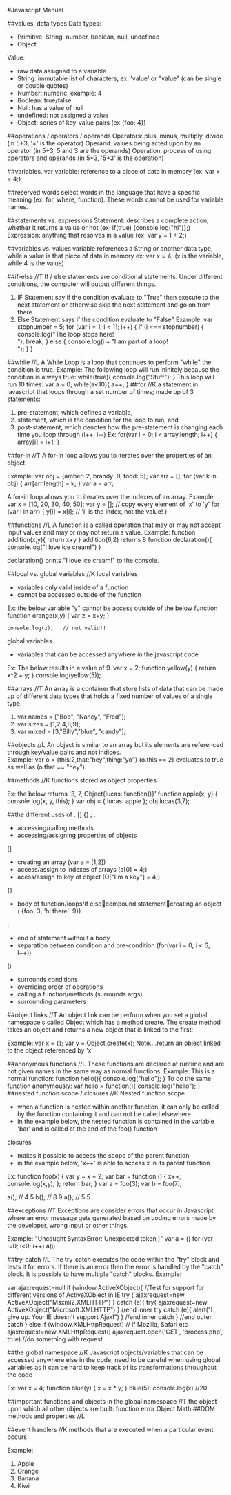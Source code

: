 #Javascript Manual

##values, data types
Data types:
- Primitive: String, number, boolean, null, undefined
- Object

Value:
- raw data assigned to a variable
- String: immutable list of characters, ex: 'value' or "value" (can be single or double quotes)
- Number: numeric, example: 4
- Boolean: true/false
- Null: has a value of null
- undefined: not assigned a value
- Object: series of key-value pairs (ex {foo: 4})

##operations / operators / operands
Operators: plus, minus, multiply, divide (in 5+3, '+' is the operator)
Operand: values being acted upon by an operator (in 5+3, 5 and 3 are the operands)
Operation: process of using operators and operands (in 5+3, '5+3' is the operation)

##variables, var
variable: reference to a piece of data in memory (ex: var x = 4;)

##reserved words
select words in the language that have a specific meaning (ex: for, where, function).  These words cannot be used for variable names.

##statements vs. expressions
Statement: describes a complete action, whether it returns a value or not (ex: if(true) {console.log("hi")};)
Expression: anything that resolves in a value (ex: var y = 1 + 2;)

##variables vs. values
variable references a String or another data type, while a value is that piece of data in memory
ex: var x = 4; (x is the variable, while 4 is the value)

##if-else //T
If / else statements are conditional statements. Under different conditions, the computer will output different things.
  1) IF Statement say if the condition evaluate to "True" then execute to the next statement or otherwise skip the next statement and go on from there.
  2) Else Statement says if the condition evaluate to "False"
  Example:
  var stopnumber = 5;
  for (var i = 1; i < 11; i++)  {
    if (i === stopnumber)   {
      console.log("The loop stops here!<br>");
      break;
    } else {
      console.log(i + "I am part of a loop!<br>");
    }
}

##while //L
A While Loop is a loop that continues to perform "while" the condition is true.
Example:
The following loop will run ininitely because the condition is always true:
while(true){
  console.log("Stuff");
}
This loop will run 10 times:
var a = 0;
while(a<10){
  a++;
}
##for //K
a statement in javascript that loops through a set number of times; made up of 3 statements:
   1) pre-statement, which defines a variable,
   2) statement, which is the condition for the loop to run, and
   3) post-statement, which denotes how the pre-statement is changing each time you loop through (i++, i--)
Ex:
for(var i = 0; i < array.length; i++) {
  array[i] = i+1;
}

##for-in //T
A for-in loop allows you to iterates over the properties of an object.

Example:
var obj = {amber: 2, brandy: 9, todd: 5};
var arr = [];
for (var k in obj) {
    arr[arr.length] = k;
}
var a = arr;  

A for-in loop allows you to iterates over the indexes of an array.
Example:
var x = [10, 20, 30, 40, 50];
var y = [];
// copy every element of 'x' to 'y'
for (var i in arr) {
    y[i] = x[i];         // 'i' is the index, not the value!
}

##functions //L
  A function is a called operation that may or may not accept input values and may or may not return a value.
  Example:
  function addition(x,y){
    return x+y
  }
  addition(6,2) returns 8
  function declaration(){
    console.log("I love ice cream!")
  }

  declaration() prints "I love ice cream!" to the console.

##local vs. global variables //K
local variables
  - variables only valid inside of a function
  - cannot be accessed outside of the function

  Ex: the below variable "y" cannot be access outside of the below function
    function orange(x,y) {
    var z = x+y;
    }

    console.log(z);   // not valid!!

global variables
  - variables that can be accessed anywhere in the javascript code

  Ex: The below results in a value of 9.
  var x = 2;
  function yellow(y) {
    return x^2 + y;
  }
  console.log(yellow(5));

##arrays //T
An array is a container that store lists of data that can be made up of different data types that holds a fixed number of values of a single type.
1) var names = ["Bob", "Nancy", "Fred"];
2) var sizes = [1,2,4,8,9];
3) var mixed = [3,"Billy","blue", "candy"];

##objects //L
An object is similar to an array but its elements are referenced through key/value pairs and not indices.  
Example:
var o = {this:2,that:"hey",thing:"yo"}
(o.this == 2) evaluates to true as well as (o.that == "hey").

##methods //K
functions stored as object properties

Ex: the below returns '3, 7, Object{lucas: function()}'
function apple(x, y) {
		console.log(x, y, this);
	}
var obj = {
		lucas: apple
	};
obj.lucas(3,7);

##the different uses of . [] {} ;
  .
  - accessing/calling methods
  - accessing/assigning properties of objects

  []
  - creating an array (var a = [1,2])
  - access/assign to indexes of arrays (a[0] = 4;)
  - acess/assign to key of object (O["I'm a key"] = 4;)

  {}
  - body of function/loops/if elsecompound statementcreating an object ( {foo: 3; 'hi there': 9})

  ;
  - end of statement without a body
  - separation between condition and pre-condition (for(var i = 0; i < 6; i++))

  ()
  - surrounds conditions
  - overriding order of operations
  - calling a function/methods (surrounds args)
  - surrounding parameters

##object links //T
An object link can be perform when you set a global namespace s called Object which has a method create. The create method takes an object and returns a new object that is linked to the first:

Example:
var x = {};
var y = Object.create(x);     Note....return an object linked to the object referenced by 'x'

##anonymous functions //L
These functions are declared at runtime and are not given names in the same way as normal functions.
Example:
This is a normal function:
function hello(){
  console.log("hello");
}
To do the same function anonymously:
var hello = function(){
  console.log("hello");
}
##nested function scope / closures //K
Nested function scope
  - when a function is nested within another function, it can only be called by the function containing it and can not be called elsewhere
  - in the example below, the nested function is contained in the variable 'bar' and is called at the end of the foo() function

closures
  - makes it possible to access the scope of the parent function
  - in the example below, 'x++' is able to access x in its parent function

Ex:
function foo(x) {
  var y = x + 2;
  var bar = function () {
    x++;
    console.log(x,y);
  };
  return bar;
  }
var a = foo(3);
var b = foo(7);

a(); // 4 5
b(); // 8 9
a(); // 5 5

##exceptions //T
Exceptions are consider errors that occur in Javascript where an error message gets generated
based on coding errors made by the developer, wrong input or other things.

Example:
"Uncaught SyntaxError: Unexpected token )"
var a = ()
for (var i=0; i<0; i++)
a(i)

##try-catch //L
The try-catch executes the code within the "try" block and tests it for errors.  If there is an error then the error is handled by the "catch" block.  It is possible to have multiple "catch" blocks.
Example:

var ajaxrequest=null
if (window.ActiveXObject){ //Test for support for different versions of ActiveXObject in IE
    try {
        ajaxrequest=new ActiveXObject("Msxml2.XMLHTTP")
    }
    catch (e){
        try{
        ajaxrequest=new ActiveXObject("Microsoft.XMLHTTP")
        } //end inner try
        catch (e){
            alert("I give up. Your IE doesn't support Ajax!")
        } //end inner catch
    } //end outer catch
}
else if (window.XMLHttpRequest) // if Mozilla, Safari etc
    ajaxrequest=new XMLHttpRequest()
ajaxrequest.open('GET', 'process.php', true) //do something with request

##the global namespace //K
Javascript objects/variables that can be accessed anywhere else in the code; need to be careful when using global variables as it can be hard to keep track of its transformations throughout the code

Ex:
var x = 4;
function blue(y) {
  x = x * y;
}
blue(5);
console.log(x) //20

##important functions and objects in the global namespace //T
the object upon which all other objects are built:
function
error
Object
Math
##DOM methods and properties //L

##event handlers //K
methods that are executed when a particular event occurs

Example:
<html><body>
<ol id="foo">
  <li>Apple</li>
  <li>Orange</li>
  <li>Banana</li>
  <li>Kiwi</li>
</ol>
</body></html>

<script>
Function hello(evt) {
  Console.log('yo'); }
var foo = document.getElementById('foo');
foo.addEventListener('click', hello); //when you click on any part of the above list
</script>
